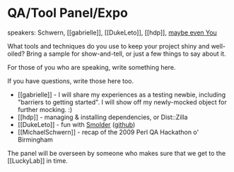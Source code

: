 # QA/Tool Panel/Expo

speakers:  Schwern, [[gabrielle]], [[DukeLeto]], [[hdp]], [maybe even You](http://pdx.pm.org/kwiki/index.cgi?PortlandPerlMongerMembers)

What tools and techniques do you use to keep your project shiny and well-oiled?  Bring a sample for show-and-tell, or just a few things to say about it.

For those of you who are speaking, write something here.

If you have questions, write those here too.

* [[gabrielle]] - I will share my experiences as a testing newbie, including "barriers to getting started".  I will show off my newly-mocked object for further mocking. :)
* [[hdp]] - managing & installing dependencies, or Dist::Zilla
* [[DukeLeto]] - fun with [Smolder](http://search.cpan.org/dist/Smolder/) ([github](http://github.com/mpeters/smolder/tree/master))
* [[MichaelSchwern]] - recap of the 2009 Perl QA Hackathon o' Birmingham

The panel will be overseen by someone who makes sure that we get to the [[LuckyLab]] in time.
